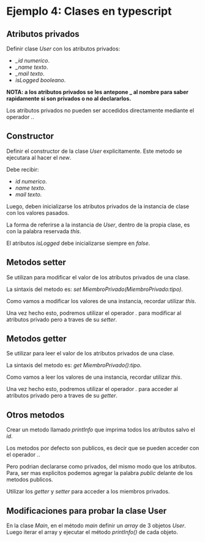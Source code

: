 # Ejemplo 4: Clases en typescript

## Atributos privados

Definir clase *User* con los atributos privados:

- *_id numerico*.
- *_name texto*.
- *_mail texto*.
- *isLogged booleano*.

**NOTA: a los atributos privados se les antepone _ al nombre para saber rapidamente si son privados o no al declararlos.**

Los atributos privados no pueden ser accedidos directamente mediante el operador *.*.

## Constructor

Definir el constructor de la clase *User* explicitamente. Este metodo se ejecutara al hacer el *new*.

Debe recibir:

- *id numerico*.
- *name texto*.
- *mail texto*.

Luego, deben inicializarse los atributos privados de la instancia de clase con los valores pasados.

La forma de referirse a la instancia de *User*, dentro de la propia clase, es con la palabra reservada *this*.

El atributos *isLogged* debe inicializarse siempre en *false*.

## Metodos setter

Se utilizan para modificar el valor de los atributos privados de una clase.

La sintaxis del metodo es: *set MiembroPrivado(MiembroPrivado:tipo)*.

Como vamos a modificar los valores de una instancia, recordar utilizar *this*.

Una vez hecho esto, podremos utilizar el operador *.* para modificar al atributos privado pero a traves de su *setter*.

## Metodos getter

Se utilizar para leer el valor de los atributos privados de una clase.

La sintaxis del metodo es: *get MiembroPrivado():tipo*.

Como vamos a leer los valores de una instancia, recordar utilizar *this*.

Una vez hecho esto, podremos utilizar el operador *.* para acceder al atributos privado pero a traves de su *getter*.

## Otros metodos

Crear un metodo llamado *printInfo* que imprima todos los atributos salvo el *id*.

Los metodos por defecto son publicos, es decir que se pueden acceder con el operador *.*.

Pero podrian declararse como privados, del mismo modo que los atributos. Para, ser mas explicitos podemos agregar la palabra *public* delante de los metodos publicos.

Utilizar los *getter* y *setter* para acceder a los miembros privados.

## Modificaciones para probar la clase User

En la clase *Main*, en el método *main* definir un *array* de 3 objetos *User*. Luego iterar el array 
y ejecutar el método *printInfo()* de cada objeto.